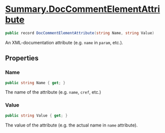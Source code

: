 # [Summary.DocCommentElementAttribute](../src/Core/DocCommentElementAttribute.cs#L7)
```cs
public record DocCommentElementAttribute(string Name, string Value)
```

An XML-documentation attribute (e.g. `name` in `param`, etc.).

## Properties
### Name
```cs
public string Name { get; }
```

The name of the attribute (e.g. `name`, `cref`, etc.)

### Value
```cs
public string Value { get; }
```

The value of the attribute (e.g. the actual name in `name` attribute).

